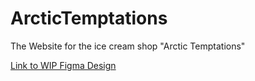 # ArcticTemptations
The Website for the ice cream shop "Arctic Temptations"

[Link to WIP Figma Design](https://www.figma.com/file/uqlDNdKfKg0Mb22NUOFMs5/Arctic-Temptations?type=design&mode=design&t=349EUjGyS5GwXrui-1)
